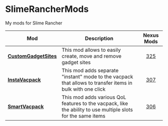 # SlimeRancherMods
My mods for Slime Rancher

Mod | Description | Nexus Mods
-|-|:-:
| [**CustomGadgetSites**](https://github.com/zorgesho/SlimeRancherMods/tree/master/CustomGadgetSites) | This mod allows to easily create, move and remove gadget sites | [325](https://www.nexusmods.com/slimerancher/mods/325)|
| [**InstaVacpack**](https://github.com/zorgesho/SlimeRancherMods/tree/master/InstaVacpack) | This mod adds separate "instant" mode to the vacpack that allows to transfer items in bulk with one click | [307](https://www.nexusmods.com/slimerancher/mods/307)|
| [**SmartVacpack**](https://github.com/zorgesho/SlimeRancherMods/tree/master/SmartVacpack) | This mod adds various QoL features to the vacpack, like the ability to use multiple slots for the same items | [306](https://www.nexusmods.com/slimerancher/mods/306)|